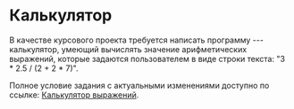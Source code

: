 # Калькулятор

В качестве курсового проекта требуется написать программу --- калькулятор,
умеющий вычислять значение арифметических выражений, которые задаются
пользователем в виде строки текста: "3 * 2.5 / (2 + 2 * 7)".

Полное условие задания с актуальными изменениями доступно по ссылке:
[Калькулятор выражений](https://sites.google.com/site/yap1057/ii-semestr/kursovik).
